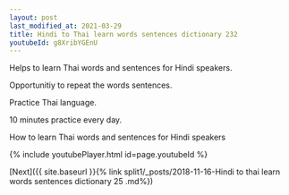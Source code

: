 ```yaml
---
layout: post
last_modified_at: 2021-03-29
title: Hindi to Thai learn words sentences dictionary 232 
youtubeId: g8XribYGEnU
---
```

 
 
Helps to learn Thai words and sentences for Hindi speakers.

Opportunitiy to repeat the words sentences. 

Practice Thai language. 
 
10 minutes practice every day. 
 
How to learn Thai words and sentences for Hindi speakers 
 
{% include youtubePlayer.html id=page.youtubeId %}
 
 
[Next]({{ site.baseurl }}{% link  split1/_posts/2018-11-16-Hindi to thai learn words sentences dictionary 25 .md%})
 
